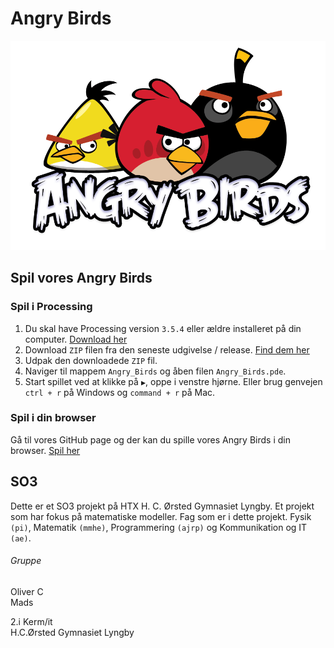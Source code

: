 # Angry Birds

![Angry Birds Logo](angry-birds-logo.png "Angry Birds Logo")

## Spil vores Angry Birds

### Spil i Processing
1. Du skal have Processing version `3.5.4` eller ældre installeret på din computer. [Download her](https://processing.org/download/)
1. Download `ZIP` filen fra den seneste udgivelse / release. [Find dem her](https://github.com/orc13a/Angry-Birds/releases)
1. Udpak den downloadede `ZIP` fil.
1. Naviger til mappem `Angry_Birds` og åben filen `Angry_Birds.pde`.
1. Start spillet ved at klikke på `▶️`, oppe i venstre hjørne. Eller brug genvejen `ctrl + r` på Windows og `command + r` på Mac.

### Spil i din browser
Gå til vores GitHub page og der kan du spille vores Angry Birds i din browser.
[Spil her](https://orc13a.github.io/Angry-Birds/)

## SO3
Dette er et SO3 projekt på HTX H. C. Ørsted Gymnasiet Lyngby.
Et projekt som har fokus på matematiske modeller.
Fag som er i dette projekt. Fysik `(pi)`, Matematik `(mmhe)`, Programmering `(ajrp)` og Kommunikation og IT `(ae)`.

###### Gruppe
Oliver C<br>
Mads

2.i Kerm/it<br>
H.C.Ørsted Gymnasiet Lyngby